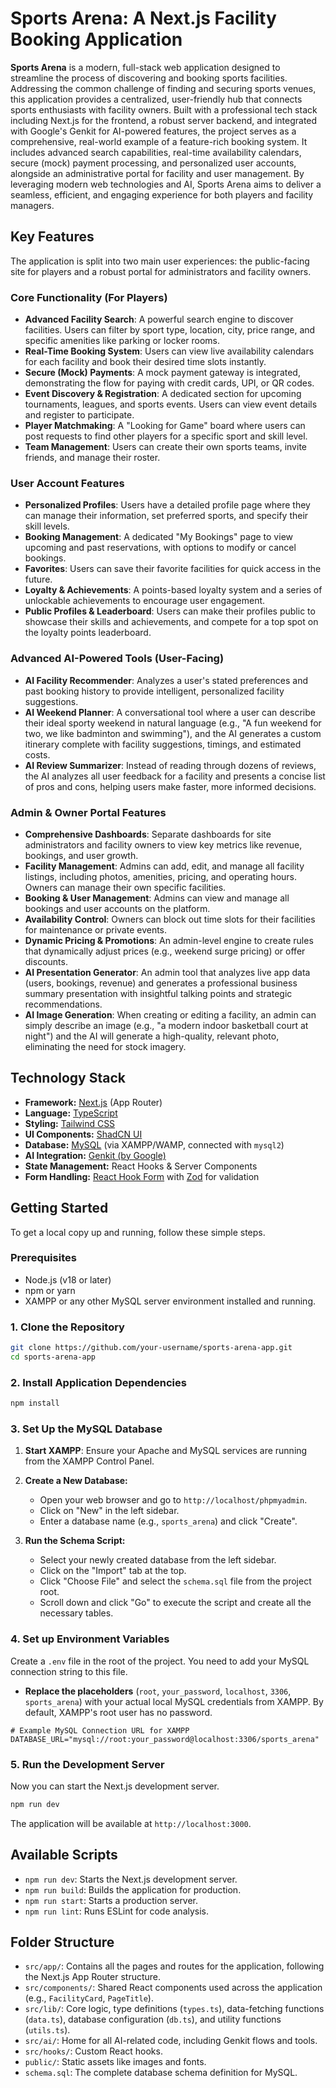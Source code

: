 
# Sports Arena: A Next.js Facility Booking Application

**Sports Arena** is a modern, full-stack web application designed to streamline the process of discovering and booking sports facilities. Addressing the common challenge of finding and securing sports venues, this application provides a centralized, user-friendly hub that connects sports enthusiasts with facility owners. Built with a professional tech stack including Next.js for the frontend, a robust server backend, and integrated with Google's Genkit for AI-powered features, the project serves as a comprehensive, real-world example of a feature-rich booking system. It includes advanced search capabilities, real-time availability calendars, secure (mock) payment processing, and personalized user accounts, alongside an administrative portal for facility and user management. By leveraging modern web technologies and AI, Sports Arena aims to deliver a seamless, efficient, and engaging experience for both players and facility managers.

## Key Features

The application is split into two main user experiences: the public-facing site for players and a robust portal for administrators and facility owners.

### Core Functionality (For Players)

*   **Advanced Facility Search**: A powerful search engine to discover facilities. Users can filter by sport type, location, city, price range, and specific amenities like parking or locker rooms.
*   **Real-Time Booking System**: Users can view live availability calendars for each facility and book their desired time slots instantly.
*   **Secure (Mock) Payments**: A mock payment gateway is integrated, demonstrating the flow for paying with credit cards, UPI, or QR codes.
*   **Event Discovery & Registration**: A dedicated section for upcoming tournaments, leagues, and sports events. Users can view event details and register to participate.
*   **Player Matchmaking**: A "Looking for Game" board where users can post requests to find other players for a specific sport and skill level.
*   **Team Management**: Users can create their own sports teams, invite friends, and manage their roster.

### User Account Features

*   **Personalized Profiles**: Users have a detailed profile page where they can manage their information, set preferred sports, and specify their skill levels.
*   **Booking Management**: A dedicated "My Bookings" page to view upcoming and past reservations, with options to modify or cancel bookings.
*   **Favorites**: Users can save their favorite facilities for quick access in the future.
*   **Loyalty & Achievements**: A points-based loyalty system and a series of unlockable achievements to encourage user engagement.
*   **Public Profiles & Leaderboard**: Users can make their profiles public to showcase their skills and achievements, and compete for a top spot on the loyalty points leaderboard.

### Advanced AI-Powered Tools (User-Facing)

*   **AI Facility Recommender**: Analyzes a user's stated preferences and past booking history to provide intelligent, personalized facility suggestions.
*   **AI Weekend Planner**: A conversational tool where a user can describe their ideal sporty weekend in natural language (e.g., "A fun weekend for two, we like badminton and swimming"), and the AI generates a custom itinerary complete with facility suggestions, timings, and estimated costs.
*   **AI Review Summarizer**: Instead of reading through dozens of reviews, the AI analyzes all user feedback for a facility and presents a concise list of pros and cons, helping users make faster, more informed decisions.

### Admin & Owner Portal Features

*   **Comprehensive Dashboards**: Separate dashboards for site administrators and facility owners to view key metrics like revenue, bookings, and user growth.
*   **Facility Management**: Admins can add, edit, and manage all facility listings, including photos, amenities, pricing, and operating hours. Owners can manage their own specific facilities.
*   **Booking & User Management**: Admins can view and manage all bookings and user accounts on the platform.
*   **Availability Control**: Owners can block out time slots for their facilities for maintenance or private events.
*   **Dynamic Pricing & Promotions**: An admin-level engine to create rules that dynamically adjust prices (e.g., weekend surge pricing) or offer discounts.
*   **AI Presentation Generator**: An admin tool that analyzes live app data (users, bookings, revenue) and generates a professional business summary presentation with insightful talking points and strategic recommendations.
*   **AI Image Generation**: When creating or editing a facility, an admin can simply describe an image (e.g., "a modern indoor basketball court at night") and the AI will generate a high-quality, relevant photo, eliminating the need for stock imagery.

## Technology Stack

- **Framework:** [Next.js](https://nextjs.org/) (App Router)
- **Language:** [TypeScript](https://www.typescriptlang.org/)
- **Styling:** [Tailwind CSS](https://tailwindcss.com/)
- **UI Components:** [ShadCN UI](https://ui.shadcn.com/)
- **Database:** [MySQL](https://www.mysql.com/) (via XAMPP/WAMP, connected with `mysql2`)
- **AI Integration:** [Genkit (by Google)](https://firebase.google.com/docs/genkit)
- **State Management:** React Hooks & Server Components
- **Form Handling:** [React Hook Form](https://react-hook-form.com/) with [Zod](https://zod.dev/) for validation

## Getting Started

To get a local copy up and running, follow these simple steps.

### Prerequisites

- Node.js (v18 or later)
- npm or yarn
- XAMPP or any other MySQL server environment installed and running.

### 1. Clone the Repository
```sh
git clone https://github.com/your-username/sports-arena-app.git
cd sports-arena-app
```

### 2. Install Application Dependencies
```sh
npm install
```

### 3. Set Up the MySQL Database

1.  **Start XAMPP**: Ensure your Apache and MySQL services are running from the XAMPP Control Panel.
2.  **Create a New Database:**
    - Open your web browser and go to `http://localhost/phpmyadmin`.
    - Click on "New" in the left sidebar.
    - Enter a database name (e.g., `sports_arena`) and click "Create".

3.  **Run the Schema Script:**
    - Select your newly created database from the left sidebar.
    - Click on the "Import" tab at the top.
    - Click "Choose File" and select the `schema.sql` file from the project root.
    - Scroll down and click "Go" to execute the script and create all the necessary tables.

### 4. Set up Environment Variables
Create a `.env` file in the root of the project. You need to add your MySQL connection string to this file.

-   **Replace the placeholders** (`root`, `your_password`, `localhost`, `3306`, `sports_arena`) with your actual local MySQL credentials from XAMPP. By default, XAMPP's root user has no password.

```env
# Example MySQL Connection URL for XAMPP
DATABASE_URL="mysql://root:your_password@localhost:3306/sports_arena"
```

### 5. Run the Development Server
Now you can start the Next.js development server.
```sh
npm run dev
```
The application will be available at `http://localhost:3000`.

## Available Scripts

- `npm run dev`: Starts the Next.js development server.
- `npm run build`: Builds the application for production.
- `npm run start`: Starts a production server.
- `npm run lint`: Runs ESLint for code analysis.

## Folder Structure

- `src/app/`: Contains all the pages and routes for the application, following the Next.js App Router structure.
- `src/components/`: Shared React components used across the application (e.g., `FacilityCard`, `PageTitle`).
- `src/lib/`: Core logic, type definitions (`types.ts`), data-fetching functions (`data.ts`), database configuration (`db.ts`), and utility functions (`utils.ts`).
- `src/ai/`: Home for all AI-related code, including Genkit flows and tools.
- `src/hooks/`: Custom React hooks.
- `public/`: Static assets like images and fonts.
- `schema.sql`: The complete database schema definition for MySQL.
